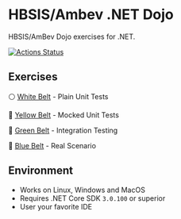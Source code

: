 # HBSIS/Ambev .NET Dojo

HBSIS/AmBev Dojo exercises for .NET.

[![Actions Status](https://github.com/evandropomatti/hbsis-dojo-for-net/workflows/dotnetcore/badge.svg)](https://github.com/evandropomatti/hbsis-dojo-for-net/actions)

## Exercises

:white_circle: [White Belt](solutions/WhiteBelt) - Plain Unit Tests

:large_orange_diamond: [Yellow Belt](solutions/YellowBelt) - Mocked Unit Tests

:green_book: [Green Belt](solutions/GreenBelt) - Integration Testing

:large_blue_circle: [Blue Belt](solutions/BlueBelt) - Real Scenario

## Environment

* Works on Linux, Windows and MacOS
* Requires .NET Core SDK `3.0.100` or superior
* User your favorite IDE
